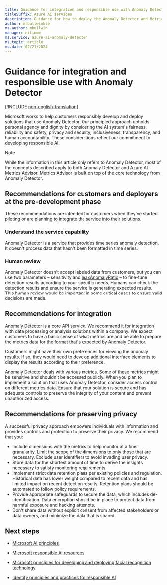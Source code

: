 ```yaml
---
title: Guidance for integration and responsible use with Anomaly Detector and Metrics Advisor
titleSuffix: Azure AI services
description: Guidance for how to deploy the Anomaly Detector and Metrics Advisor responsibly, based on the knowledge and understanding from the team that created this product.
author: mrbullwinkle
ms.author: mbullwin
manager: nitinme
ms.service: azure-ai-anomaly-detector
ms.topic: article
ms.date: 02/21/2024
---
```


# Guidance for integration and responsible use with Anomaly Detector

[!INCLUDE [non-english-translation](/azure/ai-foundry/responsible-ai/includes/non-english-translation)]

Microsoft works to help customers responsibly develop and deploy solutions that use Anomaly Detector. Our principled approach upholds personal agency and dignity by considering the AI system's fairness, reliability and safety, privacy and security, inclusiveness, transparency, and human accountability. These considerations reflect our commitment to developing responsible AI.

> [!NOTE]
> While the information in this article only refers to Anomaly Detector, most of the concepts described apply to both Anomaly Detector and Azure AI Metrics Advisor. Metrics Advisor is built on top of the core technology from Anomaly Detector.

## Recommendations for customers and deployers at the pre-development phase

These recommendations are intended for customers when they've started piloting or are planning to integrate the service into their solutions.

### Understand the service capability

Anomaly Detector is a service that provides time series anomaly detection. It doesn't process data that hasn't been formatted in time series.

### Human review

Anomaly Detector doesn't accept labeled data from customers, but you can use two parameters – sensitivity and [maxAnomalyRatio](/azure/ai-foundry/responsible-ai/anomaly-detector/transparency-note#introduction-to-anomaly-detector) – to fine-tune detection results according to your specific needs.
Humans can check the detection results and ensure the service is generating expected results. This human review would be important in some critical cases to ensure valid decisions are made.

## Recommendations for integration

Anomaly Detector is a core API service. We recommend it for integration with data processing or analysis solutions within a company. We expect customers to have a basic sense of what metrics are and be able to prepare the metrics data for the format that's expected by Anomaly Detector.

Customers might have their own preferences for viewing the anomaly results. If so, they would need to develop additional interface elements to display the results according to their preference.

Anomaly Detector deals with various metrics. Some of these metrics might be sensitive and shouldn't be accessed publicly. When you plan to implement a solution that uses Anomaly Detector, consider access control on different metrics data. Ensure that your solution is secure and has adequate controls to preserve the integrity of your content and prevent unauthorized access.

## Recommendations for preserving privacy

A successful privacy approach empowers individuals with information and provides controls and protection to preserve their privacy. We recommend that you:

* Include dimensions with the metrics to help monitor at a finer granularity. Limit the scope of the dimensions to only those that are necessary. Exclude user identifiers to avoid invading user privacy.
* Store data for the shortest amount of time to derive the insights necessary to satisfy monitoring requirements.
* Implement strict data retention plans per existing policies and regulation. Historical data has lower weight compared to recent data and has limited impact on recent detection results. Retention plans should be automated to follow policy requirements.
* Provide appropriate safeguards to secure the data, which includes de-identification. Data encryption should be in place to protect data from harmful exposure and hacking attempts.
* Don't share data without explicit consent from affected stakeholders or data owners, and minimize the data that is shared.

## Next steps

* [Microsoft AI principles](https://www.microsoft.com/ai/responsible-ai)

* [Microsoft responsible AI resources](https://www.microsoft.com/ai/responsible-ai-resources)

* [Microsoft principles for developing and deploying facial recognition technology](https://blogs.microsoft.com/wp-content/uploads/prod/sites/5/2018/12/MSFT-Principles-on-Facial-Recognition.pdf)

* [Identify principles and practices for responsible AI](/training/paths/responsible-ai-business-principles/)
